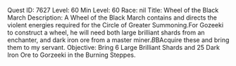 Quest ID: 7627
Level: 60
Min Level: 60
Race: nil
Title: Wheel of the Black March
Description: A Wheel of the Black March contains and directs the violent energies required for the Circle of Greater Summoning.For Gozeeki to construct a wheel, he will need both large brilliant shards from an enchanter, and dark iron ore from a master miner.$B$BAcquire these and bring them to my servant.
Objective: Bring 6 Large Brilliant Shards and 25 Dark Iron Ore to Gorzeeki in the Burning Steppes.
